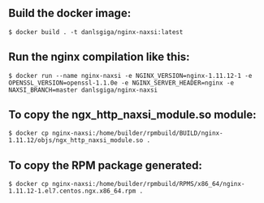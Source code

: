 ## Build the docker image:

`$ docker build . -t danlsgiga/nginx-naxsi:latest`

## Run the nginx compilation like this:

`$ docker run --name nginx-naxsi -e NGINX_VERSION=nginx-1.11.12-1 -e OPENSSL_VERSION=openssl-1.1.0e -e NGINX_SERVER_HEADER=nginx -e NAXSI_BRANCH=master danlsgiga/nginx-naxsi`

## To copy the ngx_http_naxsi_module.so module:

`$ docker cp nginx-naxsi:/home/builder/rpmbuild/BUILD/nginx-1.11.12/objs/ngx_http_naxsi_module.so .`

## To copy the RPM package generated:

`$ docker cp nginx-naxsi:/home/builder/rpmbuild/RPMS/x86_64/nginx-1.11.12-1.el7.centos.ngx.x86_64.rpm .`
